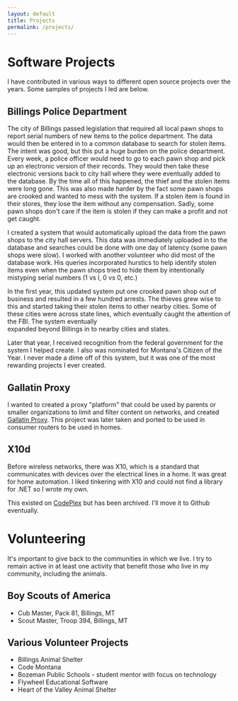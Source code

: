 ```yaml
---
layout: default
title: Projects
permalink: /projects/
---
```


# Software Projects
I have contributed in various ways to different open source projects over the years. Some samples 
of projects I led are below.

## Billings Police Department
The city of Billings passed legislation that required all local pawn shops to report
serial numbers of new items to the police department. The data would then 
be entered in to a common database to search for stolen items. The intent was good, 
but this put a huge burden on the police department. Every week, a police
officer would need to go to each pawn shop and pick up an electronic version
of their records. They would then take these electronic versions back to city
hall where they were eventually added to the database. By the time all of this
happened, the thief and the stolen items were long gone. This was also made
harder by the fact some pawn shops are crooked and wanted to mess with the system. 
If a stolen item is found in their stores, they lose the item without any
compensation. Sadly, some pawn shops don't care if the item is stolen if they
can make a profit and not get caught.

I created a system that would automatically upload the data from the pawn shops
to the city hall servers. This data was immediately uploaded in to the database
and searches could be done with one day of latency (some pawn shops were slow).
I worked with another volunteer who did most of the database work. His queries
incorporated hurstics to help identify stolen items even when the pawn shops
tried to hide them by intentionally mistyping serial numbers (1 vs l, 0 vs 0, etc.)

In the first year, this updated system put one crooked pawn shop out of business and resulted 
in a few hundred arrests. The thieves grew wise to this and started taking their
stolen items to other nearby cities. Some of these cities were across state
lines, which eventually caught the attention of the FBI. The system eventually  
expanded beyond Billings in to nearby
cities and states.

Later that year, I received recognition from the federal government for the system
I helped create. I also was nominated for Montana's Citizen of the Year. I never
made a dime off of this system, but it was one of the most rewarding projects
I ever created. 

## Gallatin Proxy
I wanted to created a proxy "platform" that could be used by parents or smaller organizations
to limit and filter content on networks, and created [Gallatin Proxy](https://github.com/williamoneill/Gallatin).
This project was later taken and ported to be used in consumer routers to be used in homes. 

## X10d
Before wireless networks, there was X10, which is a standard that communicates with devices
over the electrical lines in a home. It was great for home automation. I liked tinkering with X10 and could not find
a library for .NET so I wrote my own.

This existed on [CodePlex](https://archive.codeplex.com/?p=x10d) but has been archived. I'll move
it to Github eventually.


# Volunteering
It's important to give back to the communities in which we live. I try to remain
active in at least one activity that benefit those who live in my community, including the animals.   

## Boy Scouts of America
- Cub Master, Pack 81, Billings, MT
- Scout Master, Troop 394, Billings, MT

## Various Volunteer Projects
- Billings Animal Shelter
- Code Montana
- Bozeman Public Schools - student mentor with focus on technology
- Flywheel Educational Software
- Heart of the Valley Animal Shelter

